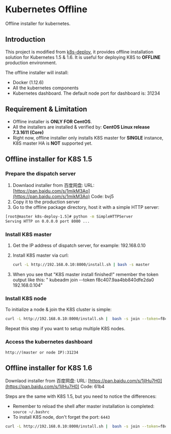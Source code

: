 # Kubernetes Offline

Offline installer for kubernetes.

## Introduction

This project is modified from [k8s-deploy](https://github.com/xiaoping378/k8s-deploy), it provides offline installation solution for Kubernetes 1.5 & 1.6. It is useful for deploying K8S to __OFFLINE__ production environment.

The offline installer will install:

* Docker (1.12.6)
* All the kubernetes components
* Kubernetes dashboard. The default node port for dashboard is: 31234

## Requirement & Limitation

* Offline installer is __ONLY FOR CentOS__.
* All the installers are installed & verified by: __CentOS Linux release 7.3.1611 (Core)__
* Right now, offline installer only installs K8S master for __SINGLE__ instance, K8S master HA is __NOT__ supported yet.

## Offline installer for K8S 1.5

### Prepare the dispatch server
1. Downlaod installer from 百度网盘:
   URL: [https://pan.baidu.com/s/1mikM3Ao](https://pan.baidu.com/s/1mikM3Ao)
   Code: bvj5
2. Copy it to the production server
3. Go to the offline package directory, host it with a simple HTTP server:

```bash
[root@master k8s-deploy-1.5]# python -m SimpleHTTPServer
Serving HTTP on 0.0.0.0 port 8000 ...
```

### Install K8S master

1. Get the IP address of dispatch server, for example: 192.168.0.10
2. Install K8S master via curl:

   ```bash
   curl -L http://192.168.0.10:8000/install.sh | bash -s master
   ```
   
3. When you see that "K8S master install finished!" remember the token output like this: "  kubeadm join --token f8c407.9aa4bb840dfe2da0 192.168.0.104"

### Install K8S node

To initialize a node & join the K8S cluster is simple:

```bash
curl -L http://192.168.0.10:8000/install.sh |  bash -s join --token=f8c407.9aa4bb840dfe2da0 192.168.0.10
```

Repeat this step if you want to setup multiple K8S nodes.

### Access the kubernetes dashboard

```http://(master or node IP):31234```

## Offline installer for K8S 1.6

Downlaod installer from 百度网盘:
URL: [https://pan.baidu.com/s/1jIHu7H0](https://pan.baidu.com/s/1jIHu7H0)  Code: 61b4

Steps are the same with K8S 1.5, but you need to notice the differences:

* Remember to reload the shell after master installation is completed:  ```source ~/.bashrc```
* To install K8S node, don't forget the port: ```6443```

```bash
curl -L http://192.168.0.10:8000/install.sh |  bash -s join --token=f8c407.9aa4bb840dfe2da0 192.168.0.10:6443
```




